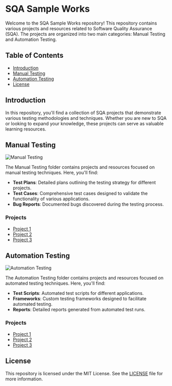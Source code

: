 # SQA Sample Works

Welcome to the SQA Sample Works repository! This repository contains various projects and resources related to Software Quality Assurance (SQA). The projects are organized into two main categories: Manual Testing and Automation Testing.

## Table of Contents

- [Introduction](#introduction)
- [Manual Testing](#manual-testing)
- [Automation Testing](#automation-testing)
- [License](#license)

## Introduction

In this repository, you'll find a collection of SQA projects that demonstrate various testing methodologies and techniques. Whether you are new to SQA or looking to expand your knowledge, these projects can serve as valuable learning resources.

## Manual Testing

![Manual Testing](https://via.placeholder.com/150)

The Manual Testing folder contains projects and resources focused on manual testing techniques. Here, you'll find:

- **Test Plans**: Detailed plans outlining the testing strategy for different projects.
- **Test Cases**: Comprehensive test cases designed to validate the functionality of various applications.
- **Bug Reports**: Documented bugs discovered during the testing process.

### Projects

- [Project 1](Manual%20Testing/Project%201)
- [Project 2](Manual%20Testing/Project%202)
- [Project 3](Manual%20Testing/Project%203)

## Automation Testing

![Automation Testing](https://via.placeholder.com/150)

The Automation Testing folder contains projects and resources focused on automated testing techniques. Here, you'll find:

- **Test Scripts**: Automated test scripts for different applications.
- **Frameworks**: Custom testing frameworks designed to facilitate automated testing.
- **Reports**: Detailed reports generated from automated test runs.

### Projects

- [Project 1](Automation%20Testing/Project%201)
- [Project 2](Automation%20Testing/Project%202)
- [Project 3](Automation%20Testing/Project%203)


## License

This repository is licensed under the MIT License. See the [LICENSE](LICENSE) file for more information.

